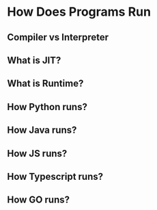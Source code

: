 # How Does Programs Run

## Compiler vs Interpreter

## What is JIT?

## What is Runtime?

## How Python runs?

## How Java runs?

## How JS runs?

## How Typescript runs?

## How GO runs?

